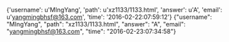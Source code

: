 {'username': u'MIngYang', 'path': u'xz1133/1133.html', 'answer': u'A', 'email': u'yangmingbhsf@163.com', 'time': '2016-02-22:07:59:12'}
{"username": "MIngYang", "path": "xz1133/1133.html", "answer": "A", "email": "yangmingbhsf@163.com", "time": "2016-02-23:07:34:58"}